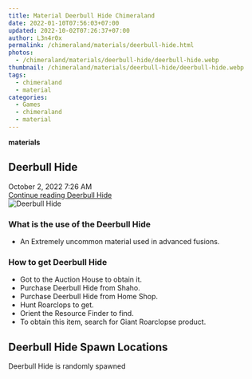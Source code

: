 ```yaml
---
title: Material Deerbull Hide Chimeraland
date: 2022-01-10T07:56:03+07:00
updated: 2022-10-02T07:26:37+07:00
author: L3n4r0x
permalink: /chimeraland/materials/deerbull-hide.html
photos:
  - /chimeraland/materials/deerbull-hide/deerbull-hide.webp
thumbnail: /chimeraland/materials/deerbull-hide/deerbull-hide.webp
tags:
  - chimeraland
  - material
categories:
  - Games
  - chimeraland
  - material
---
```


<link
  rel="stylesheet"
  href="https://rawcdn.githack.com/dimaslanjaka/Web-Manajemen/870a349/css/bootstrap-5-3-0-alpha3-wrapper.css"
/>
<section id="bootstrap-wrapper">
  <div data-bs-theme="dark">
    <div
      class="row g-0 border rounded overflow-hidden flex-md-row mb-4 shadow-sm position-relative bg-dark text-light"
    >
      <div class="col p-4 d-flex flex-column position-static">
        <strong class="d-inline-block mb-2 text-success">materials</strong>
        <h2 class="mb-0">Deerbull Hide</h2>
        <div class="mb-1 text-muted">October 2, 2022 7:26 AM</div>
        <a
          href="/chimeraland/materials/deerbull-hide.html"
          class="stretched-link d-none text-primary"
          >Continue reading Deerbull Hide</a
        >
      </div>
      <div class="col-auto d-none d-md-block d-lg-block">
        <img
          src="https://www.webmanajemen.com/chimeraland/materials/deerbull-hide/deerbull-hide.webp"
          alt="Deerbull Hide"
        />
      </div>
    </div>
    <div class="row">
      <div class="col-lg-6 col-12 mb-2">
        <div class="card">
          <div class="card-body">
            <h3 class="card-title">What is the use of the Deerbull Hide</h3>
            <div class="card-text">
              <ul>
                <li>
                  An Extremely uncommon material used in advanced fusions.
                </li>
              </ul>
            </div>
          </div>
        </div>
      </div>
      <div class="col-lg-6 col-12 mb-2">
        <div class="card">
          <div class="card-body">
            <h3 class="card-title">How to get Deerbull Hide</h3>
            <div class="card-text">
              <ul>
                <li>Got to the Auction House to obtain it.</li>
                <li>Purchase Deerbull Hide from Shaho.</li>
                <li>Purchase Deerbull Hide from Home Shop.</li>
                <li>Hunt Roarclops to get.</li>
                <li>Orient the Resource Finder to find.</li>
                <li>
                  To obtain this item, search for Giant Roarclopse product.
                </li>
              </ul>
            </div>
          </div>
        </div>
      </div>
      <div class="col-12 mb-2">
        <h2>Deerbull Hide Spawn Locations</h2>
        <p>Deerbull Hide is randomly spawned</p>
      </div>
    </div>
  </div>
</section>